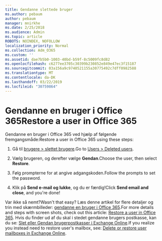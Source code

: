 ```yaml
---
title: Gendanne slettede bruger
ms.author: pebaum
author: pebaum
manager: mnirkhe
ms.date: 2/25/2018
ms.audience: Admin
ms.topic: article
ROBOTS: NOINDEX, NOFOLLOW
localization_priority: Normal
ms.collection: Adm_O365
ms.custom: ''
ms.assetid: dae7b5b0-1003-40bd-b59f-8c5009fc8d82
ms.openlocfilehash: c6277ee3705c30399b230852e849e47ec3f15187
ms.sourcegitcommit: 03a156a9c9740521155a30775492c7dff0982588
ms.translationtype: MT
ms.contentlocale: da-DK
ms.lasthandoff: 03/22/2019
ms.locfileid: "30759864"
---
```

# <a name="restore-a-user-in-office-365"></a><span data-ttu-id="1a34e-102">Gendanne en bruger i Office 365</span><span class="sxs-lookup"><span data-stu-id="1a34e-102">Restore a user in Office 365</span></span>

<span data-ttu-id="1a34e-103">Gendanne en bruger i Office 365 ved hjælp af følgende fremgangsmåde:</span><span class="sxs-lookup"><span data-stu-id="1a34e-103">Restore a user in Office 365 using these steps:</span></span>
  
1. <span data-ttu-id="1a34e-104">Gå til [brugere \> slettet brugere](https://admin.microsoft.com/adminportal/home#/deletedusers).</span><span class="sxs-lookup"><span data-stu-id="1a34e-104">Go to [Users \> Deleted users](https://admin.microsoft.com/adminportal/home#/deletedusers).</span></span>
    
2. <span data-ttu-id="1a34e-105">Vælg brugeren, og derefter vælge **Gendan**.</span><span class="sxs-lookup"><span data-stu-id="1a34e-105">Choose the user, then select **Restore**.</span></span>
    
3. <span data-ttu-id="1a34e-106">Følg prompterne for at angive adgangskoden.</span><span class="sxs-lookup"><span data-stu-id="1a34e-106">Follow the prompts to set the password.</span></span>
    
4. <span data-ttu-id="1a34e-107">Klik på **Send e-mail og lukke**, og du er færdig!</span><span class="sxs-lookup"><span data-stu-id="1a34e-107">Click **Send email and close**, and you're done!</span></span>
    

<span data-ttu-id="1a34e-108">Var ikke så nemt?</span><span class="sxs-lookup"><span data-stu-id="1a34e-108">Wasn't that easy?</span></span> <span data-ttu-id="1a34e-109">Læs denne artikel for flere detaljer og trin med skærmbilleder: [gendanne en bruger i Office 365](https://support.office.com/article/2c261e42-5dd1-48b0-845f-2a016d29cfc1.aspx).</span><span class="sxs-lookup"><span data-stu-id="1a34e-109">For more details and steps with screen shots, check out this article: [Restore a user in Office 365](https://support.office.com/article/2c261e42-5dd1-48b0-845f-2a016d29cfc1.aspx).</span></span> <span data-ttu-id="1a34e-110">Hvis du finder ud af du skal i stedet gendanne brugers postkasse, kan du se: [Slet eller Gendan brugerpostkasser i Exchange Online](https://docs.microsoft.com/exchange/recipients-in-exchange-online/delete-or-restore-mailboxes).</span><span class="sxs-lookup"><span data-stu-id="1a34e-110">If you realize you instead need to restore user's mailbox, see: [Delete or restore user mailboxes in Exchange Online](https://docs.microsoft.com/exchange/recipients-in-exchange-online/delete-or-restore-mailboxes).</span></span>